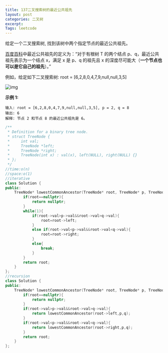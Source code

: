 ```yaml
---
title: 137二叉搜索树的最近公共祖先
layout: post
categories: 二叉树
excerpt: 
Tags: leetcode
---
```


给定一个二叉搜索树, 找到该树中两个指定节点的最近公共祖先。

[百度百科](https://baike.baidu.com/item/%E6%9C%80%E8%BF%91%E5%85%AC%E5%85%B1%E7%A5%96%E5%85%88/8918834?fr=aladdin)中最近公共祖先的定义为：“对于有根树 T 的两个结点 p、q，最近公共祖先表示为一个结点 x，满足 x 是 p、q 的祖先且 x 的深度尽可能大（**一个节点也可以是它自己的祖先**）。”

例如，给定如下二叉搜索树:  root = [6,2,8,0,4,7,9,null,null,3,5]

![img](https://assets.leetcode-cn.com/aliyun-lc-upload/uploads/2018/12/14/binarysearchtree_improved.png)

 

**示例 1:**

```
输入: root = [6,2,8,0,4,7,9,null,null,3,5], p = 2, q = 8
输出: 6 
解释: 节点 2 和节点 8 的最近公共祖先是 6。
```

```c++
/**
 * Definition for a binary tree node.
 * struct TreeNode {
 *     int val;
 *     TreeNode *left;
 *     TreeNode *right;
 *     TreeNode(int x) : val(x), left(NULL), right(NULL) {}
 * };
 */
//time:o(n)
//space:o(1)
//iterative
class Solution {
public:
    TreeNode* lowestCommonAncestor(TreeNode* root, TreeNode* p, TreeNode* q) {
        if(root==nullptr){
            return nullptr;
        }
        while(1){
            if(root->val>p->val&&root->val>q->val){
                root=root->left;
            }
            else if(root->val<p->val&&root->val<q->val){
                root=root->right;
            }
            else{
                break;
            }
        }
        return root;
    }
};
//recursion
class Solution {
public:
    TreeNode* lowestCommonAncestor(TreeNode* root, TreeNode* p, TreeNode* q) {
        if(root==nullptr){
            return nullptr;
        }
        if(root->val>p->val&&root->val>q->val){
            return lowestCommonAncestor(root->left,p,q);
        }
        if(root->val<p->val&&root->val<q->val){
            return lowestCommonAncestor(root->right,p,q);
        }
        return root;
    }
};
```

